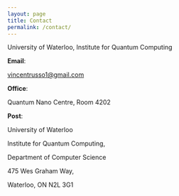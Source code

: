 ```yaml
---
layout: page
title: Contact
permalink: /contact/
---
```


University of Waterloo, Institute for Quantum Computing 

**Email**: 

vincentrusso1@gmail.com

**Office**: 

Quantum Nano Centre, Room 4202 

**Post**:

University of Waterloo

Institute for Quantum Computing,

Department of Computer Science

475 Wes Graham Way, 

Waterloo, ON N2L 3G1
